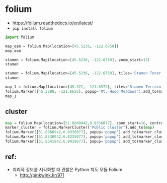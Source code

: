 # folium

- https://folium.readthedocs.io/en/latest/
- `pip install folium`
```py
import folium

map_osm = folium.Map(location=[45.5236, -122.6750])
map_osm

stamen = folium.Map(location=[45.5236, -122.6750], zoom_start=13)
stamen

stamen = folium.Map(location=[45.5236, -122.6750], tiles='Stamen Toner', zoom_start=13)
stamen

map_1 = folium.Map(location=[45.372, -121.6972], tiles='Stamen Terrain', zoom_start=12)
folium.Marker([45.3288, -121.6625], popup='Mt. Hood Meadows').add_to(map_1)
map_1
```

## cluster
```py
map = folium.Map(location=[51.8860942,0.8336077], zoom_start=10, control_scale=True)
marker_cluster = folium.MarkerCluster("Public cluster").add_to(map)
folium.Marker([51.8860942,0.8336077], popup='popup').add_to(marker_cluster)
folium.Marker([51.8530942,0.8235077], popup='popup').add_to(marker_cluster)
folium.Marker([51.8641942,0.8438077], popup='popup').add_to(marker_cluster)
```

## ref:
- 지리적 정보를 시각화할 때 괜찮은 Python 지도 모듈 Folium
  * http://pinkwink.kr/971
